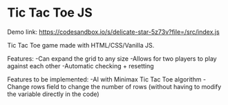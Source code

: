 # Tic Tac Toe JS
Demo link: https://codesandbox.io/s/delicate-star-5z73v?file=/src/index.js

Tic Tac Toe game made with HTML/CSS/Vanilla JS.

Features:
-Can expand the grid to any size
-Allows for two players to play against each other
-Automatic checking + resetting

Features to be implemented:
-AI with Minimax Tic Tac Toe algorithm
-Change rows field to change the number of rows (without having to modify the variable directly in the code)
